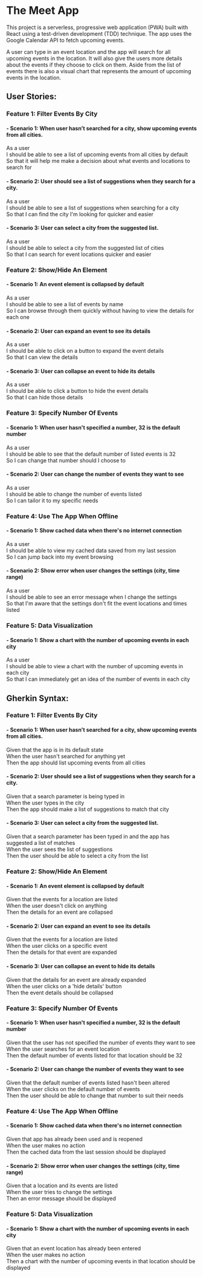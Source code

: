 # The Meet App

This project is a serverless, progressive web application (PWA) built with React using a test-driven development (TDD) technique. The app uses the Google Calendar API to fetch upcoming events.

A user can type in an event location and the app will search for all upcoming events in the location. It will also give the users more details about the events if they choose to click on them. Aside from the list of events there is also a visual chart that represents the amount of upcoming events in the location.


## User Stories:

### Feature 1: Filter Events By City

#### - **Scenario 1: When user hasn’t searched for a city, show upcoming events from all cities.**
As a user <br/>
I should be able to see a list of upcoming events from all cities by default <br/>
So that it will help me make a decision about what events and locations to search for

#### - **Scenario 2: User should see a list of suggestions when they search for a city.**
As a user <br/>
I should be able to see a list of suggestions when searching for a city <br/>
So that I can find the city I'm looking for quicker and easier

#### - **Scenario 3: User can select a city from the suggested list.**
As a user <br/>
I should be able to select a city from the suggested list of cities <br/>
So that I can search for event locations quicker and easier

### Feature 2: Show/Hide An Element

#### - **Scenario 1: An event element is collapsed by default**

As a user <br/>
I should be able to see a list of events by name <br/>
So I can browse through them quickly without having to view the details for each one

#### - **Scenario 2: User can expand an event to see its details**

As a user <br/>
I should be able to click on a button to expand the event details <br/>
So that I can view the details

#### - **Scenario 3: User can collapse an event to hide its details**

As a user <br/>
I should be able to click a button to hide the event details <br/>
So that I can hide those details


### Feature 3: Specify Number Of Events

#### - **Scenario 1: When user hasn't specified a number, 32 is the default number**

As a user <br/>
I should be able to see that the default number of listed events is 32 <br/>
So I can change that number should I choose to

#### - **Scenario 2: User can change the number of events they want to see**

As a user <br/>
I should be able to change the number of events listed <br/>
So I can tailor it to my specific needs


### Feature 4: Use The App When Offline

#### - **Scenario 1: Show cached data when there's no internet connection**

As a user <br/>
I should be able to view my cached data saved from my last session <br/>
So I can jump back into my event browsing

#### - **Scenario 2: Show error when user changes the settings (city, time range)**

As a user <br/>
I should be able to see an error message when I change the settings <br/>
So that I'm aware that the settings don't fit the event locations and times listed


### Feature 5: Data Visualization

#### - **Scenario 1: Show a chart with the number of upcoming events in each city**

As a user <br/>
I should be able to view a chart with the number of upcoming events in each city <br/>
So that I can immediately get an idea of the number of events in each city


## Gherkin Syntax:

### Feature 1: Filter Events By City

#### - **Scenario 1: When user hasn’t searched for a city, show upcoming events from all cities.**
Given that the app is in its default state <br/>
When the user hasn't searched for anything yet <br/>
Then the app should list upcoming events from all cities

#### - **Scenario 2: User should see a list of suggestions when they search for a city.**
Given that a search parameter is being typed in <br/>
When the user types in the city <br/>
Then the app should make a list of suggestions to match that city

#### - **Scenario 3: User can select a city from the suggested list.**
Given that a search parameter has been typed in and the app has suggested a list of matches <br/>
When the user sees the list of suggestions <br/>
Then the user should be able to select a city from the list

### Feature 2: Show/Hide An Element

#### - **Scenario 1: An event element is collapsed by default**
Given that the events for a location are listed <br/>
When the user doesn't click on anything <br/>
Then the details for an event are collapsed

#### - **Scenario 2: User can expand an event to see its details**
Given that the events for a location are listed <br/>
When the user clicks on a specific event <br/>
Then the details for that event are expanded

#### - **Scenario 3: User can collapse an event to hide its details**
Given that the details for an event are already expanded <br/>
When the user clicks on a 'hide details' button <br/>
Then the event details should be collapsed


### Feature 3: Specify Number Of Events

#### - **Scenario 1: When user hasn't specified a number, 32 is the default number**
Given that the user has not specified the number of events they want to see <br/>
When the user searches for an event location <br/>
Then the default number of events listed for that location should be 32

#### - **Scenario 2: User can change the number of events they want to see**
Given that the default number of events listed hasn't been altered <br/>
When the user clicks on the default number of events <br/>
Then the user should be able to change that number to suit their needs


### Feature 4: Use The App When Offline

#### - **Scenario 1: Show cached data when there's no internet connection**
Given that app has already been used and is reopened <br/>
When the user makes no action <br/>
Then the cached data from the last session should be displayed

#### - **Scenario 2: Show error when user changes the settings (city, time range)**
Given that a location and its events are listed <br/>
When the user tries to change the settings <br/>
Then an error message should be displayed


### Feature 5: Data Visualization

#### - **Scenario 1: Show a chart with the number of upcoming events in each city**
Given that an event location has already been entered <br/>
When the user makes no action <br/>
Then a chart with the number of upcoming events in that location should be displayed
